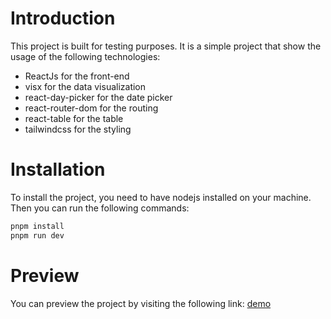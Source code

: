 # Introduction

This project is built for testing purposes.
It is a simple project that show the usage of the following technologies:

- ReactJs for the front-end
- visx for the data visualization
- react-day-picker for the date picker
- react-router-dom for the routing
- react-table for the table
- tailwindcss for the styling

# Installation

To install the project, you need to have nodejs installed on your machine.
Then you can run the following commands:
```bash
pnpm install
pnpm run dev
```

# Preview 

You can preview the project by visiting the following link: [demo](http://103.142.26.236:5678/dashboard)
